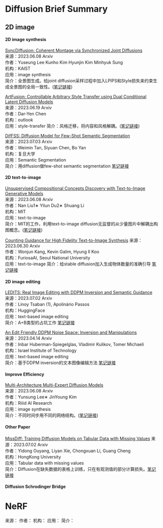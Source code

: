 # Diffusion Brief Summary

## 2D image
#### 2D image synthesis
[SyncDiffusion: Coherent Montage via Synchronized Joint Diffusions](https://arxiv.org/abs/2306.05178)  
来源：2023.06.08  Arxiv  
作者：Yuseung Lee Kunho Kim Hyunjin Kim Minhyuk Sung  
机构：KAIST  
应用：image synthesis  
简介：全景图生成。给joint diffusion采样过程中加入LPIPS和Style损失来约束生成全景图的全局一致性。([笔记链接](https://blog.csdn.net/D_Trump/article/details/131158747))

[ArtFusion: Controllable Arbitrary Style Transfer using Dual Conditional Latent Diffusion Models](https://arxiv.org/abs/2306.09330)  
来源：2023.06.19  Arxiv  
作者：Dar-Yen Chen  
机构：outlook  
应用：style-transfer
简介：风格迁移，将内容和风格解耦。([笔记链接](https://blog.csdn.net/D_Trump/article/details/131371000?spm=1001.2014.3001.5501))

[DifFSS: Diffusion Model for Few-Shot Semantic Segmentation](https://arxiv.org/abs/2307.00773)  
来源：2023.07.03 Arxiv  
作者：Weimin Tan, Siyuan Chen, Bo Yan  
机构：复旦大学  
应用：Semantic Segmentation  
简介：用diffusion做few-shot semantic segmentation [笔记链接](https://github.com/xuekt98/readed-papers/blob/main/2023/2023.07/%E7%95%A5%E8%AF%BB%E6%96%87%E7%AB%A0.md)  


#### 2D text-to-image
[Unsupervised Compositional Concepts Discovery with Text-to-Image Generative Models](https://arxiv.org/abs/2306.05357)  
来源：2023.06.08 Arxiv   
作者：Nan Liu1∗ Yilun Du2∗ Shuang Li  
机构：MIT  
应用：text-to-image  
简介：MIT的工作，利用text-to-image diffusion无监督的从少量图片中解耦出构图概念。([笔记链接](https://blog.csdn.net/D_Trump/article/details/131158730))

[Counting Guidance for High Fidelity Text-to-Image Synthesis](https://arxiv.org/abs/2306.17567)
来源：2023.06.30 Arxiv  
作者：Wonjun Kang, Kevin Galim, Hyung Il Koo  
机构：FuriosaAI, Seoul National University  
应用：text-to-image
简介：给stable diffusion加入生成物体数量的准确引导 [笔记链接](https://github.com/xuekt98/readed-papers/blob/main/2023/2023.07/044_SSS_Counting%20Guidance%20for%20High%20Fidelity%20Text-to-Image%20Synthesis.md)


#### 2D image editing
[LEDITS: Real Image Editing with DDPM Inversion and Semantic Guidance](https://arxiv.org/abs/2307.00522)  
来源：2023.07.02 Arxiv  
作者：Linoy Tsaban (1), Apolinário Passos  
机构：HuggingFace  
应用：text-based image editing  
简介：A+B类型的占坑工作 [笔记链接](https://github.com/xuekt98/readed-papers/blob/main/2023/2023.07/%E7%95%A5%E8%AF%BB%E6%96%87%E7%AB%A0.md)  

[An Edit Friendly DDPM Noise Space: Inversion and Manipulations](https://arxiv.org/abs/2304.06140)  
来源：2023.04.14 Arxiv  
作者：Inbar Huberman-Spiegelglas, Vladimir Kulikov, Tomer Michaeli  
机构：Israel Institute of Technology  
应用：text-based image editing  
简介：基于DDPM inversion的文本图像编辑方法 [笔记链接](https://github.com/xuekt98/readed-papers/blob/main/2023/2023.07/%E7%95%A5%E8%AF%BB%E6%96%87%E7%AB%A0.md)


#### Improve Efficiency
[Multi-Architecture Multi-Expert Diffusion Models](https://arxiv.org/abs/2306.04990)  
来源：2023.06.08 Arxiv  
作者：Yunsung Lee∗ JinYoung Kim  
机构：Riiid AI Research  
应用：image synthesis  
简介：不同时间步用不同的网络结构。([笔记链接](https://blog.csdn.net/D_Trump/article/details/131158764))  


#### Other Paper
[MissDiff: Training Diffusion Models on Tabular Data with Missing Values](https://arxiv.org/abs/2307.00467)
来源：2023.07.02 Arxiv  
作者：Yidong Ouyang, Liyan Xie, Chongxuan Li, Guang Cheng  
机构：HongKong University  
应用：Tabular data with missing values  
简介：Diffusion在缺失数据的表格上训练，只在有观测值的部分计算损失。[笔记链接](https://github.com/xuekt98/readed-papers/blob/main/2023/2023.07/%E7%95%A5%E8%AF%BB%E6%96%87%E7%AB%A0.md)   


#### Diffusion Schrodinger Bridge


# NeRF



[]()
来源：
作者：
机构：
应用：
简介：
